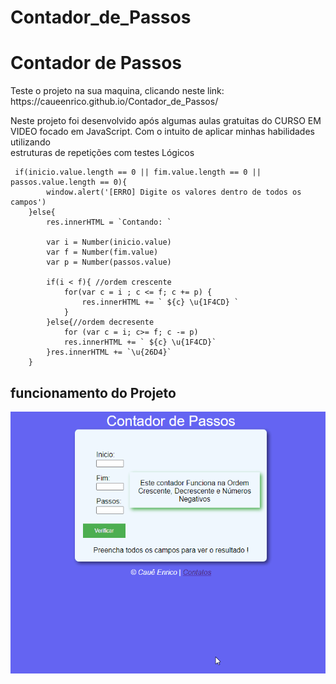 # Contador_de_Passos
<h1>Contador de Passos</h1>
<p>Teste o projeto na sua maquina, clicando neste link: https://caueenrico.github.io/Contador_de_Passos/</p>
<p>Neste projeto foi desenvolvido após algumas aulas gratuitas do CURSO EM VIDEO focado em JavaScript. Com o intuito de aplicar minhas habilidades utilizando<br>
   estruturas de repetições com testes Lógicos
</p>

```
 if(inicio.value.length == 0 || fim.value.length == 0 || passos.value.length == 0){
        window.alert('[ERRO] Digite os valores dentro de todos os campos')
    }else{
        res.innerHTML = `Contando: `
        
        var i = Number(inicio.value)
        var f = Number(fim.value)
        var p = Number(passos.value)
        
        if(i < f){ //ordem crescente
            for(var c = i ; c <= f; c += p) {
                res.innerHTML += ` ${c} \u{1F4CD} `
            }
        }else{//ordem decresente
            for (var c = i; c>= f; c -= p)
            res.innerHTML += ` ${c} \u{1F4CD}`
        }res.innerHTML += `\u{26D4}`
    }
```

<h2>funcionamento do Projeto</h2>

<img src="https://github.com/caueenrico/Contador_de_Passos/blob/main/Anima%C3%A7%C3%A3o.gif">
